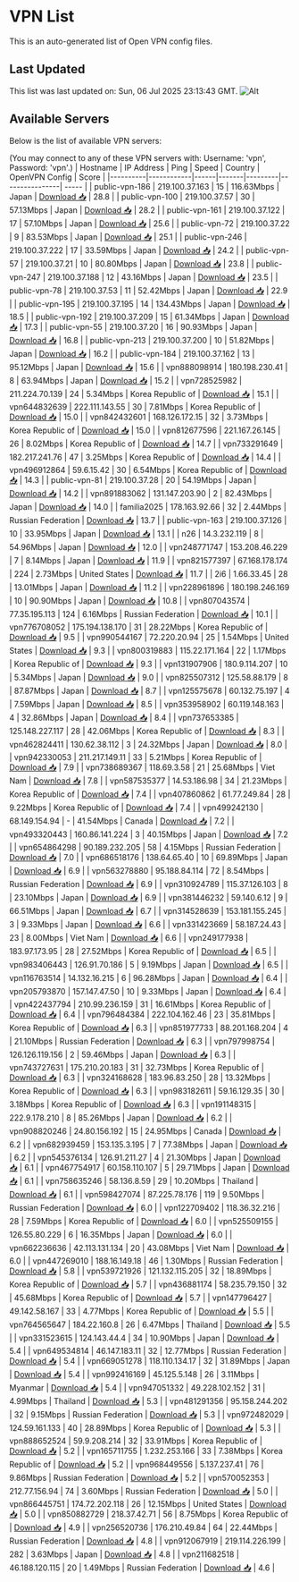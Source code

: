 # VPN List

This is an auto-generated list of Open VPN config files.

## Last Updated

This list was last updated on: Sun, 06 Jul 2025 23:13:43 GMT.
![Alt](https://repobeats.axiom.co/api/embed/186b98318ef1479477931607c1ad7d823f12451f.svg "Repobeats analytics image")

## Available Servers

Below is the list of available VPN servers:

(You may connect to any of these VPN servers with: Username: 'vpn', Password: 'vpn'.)
| Hostname | IP Address | Ping | Speed | Country | OpenVPN Config | Score |
|----------|------------|------|-------|---------|----------------| ----- |
| public-vpn-186 | 219.100.37.163 | 15 | 116.63Mbps | Japan | [Download 📥](./configs/server_0_JP.ovpn) | 28.8 |
| public-vpn-100 | 219.100.37.57 | 30 | 57.13Mbps | Japan | [Download 📥](./configs/server_1_JP.ovpn) | 28.2 |
| public-vpn-161 | 219.100.37.122 | 17 | 57.10Mbps | Japan | [Download 📥](./configs/server_2_JP.ovpn) | 25.6 |
| public-vpn-72 | 219.100.37.22 | 9 | 83.53Mbps | Japan | [Download 📥](./configs/server_3_JP.ovpn) | 25.1 |
| public-vpn-246 | 219.100.37.222 | 17 | 33.59Mbps | Japan | [Download 📥](./configs/server_4_JP.ovpn) | 24.2 |
| public-vpn-57 | 219.100.37.21 | 10 | 80.80Mbps | Japan | [Download 📥](./configs/server_5_JP.ovpn) | 23.8 |
| public-vpn-247 | 219.100.37.188 | 12 | 43.16Mbps | Japan | [Download 📥](./configs/server_6_JP.ovpn) | 23.5 |
| public-vpn-78 | 219.100.37.53 | 11 | 52.42Mbps | Japan | [Download 📥](./configs/server_7_JP.ovpn) | 22.9 |
| public-vpn-195 | 219.100.37.195 | 14 | 134.43Mbps | Japan | [Download 📥](./configs/server_8_JP.ovpn) | 18.5 |
| public-vpn-192 | 219.100.37.209 | 15 | 61.34Mbps | Japan | [Download 📥](./configs/server_9_JP.ovpn) | 17.3 |
| public-vpn-55 | 219.100.37.20 | 16 | 90.93Mbps | Japan | [Download 📥](./configs/server_10_JP.ovpn) | 16.8 |
| public-vpn-213 | 219.100.37.200 | 10 | 51.82Mbps | Japan | [Download 📥](./configs/server_11_JP.ovpn) | 16.2 |
| public-vpn-184 | 219.100.37.162 | 13 | 95.12Mbps | Japan | [Download 📥](./configs/server_12_JP.ovpn) | 15.6 |
| vpn888098914 | 180.198.230.41 | 8 | 63.94Mbps | Japan | [Download 📥](./configs/server_13_JP.ovpn) | 15.2 |
| vpn728525982 | 211.224.70.139 | 24 | 5.34Mbps | Korea Republic of | [Download 📥](./configs/server_14_KR.ovpn) | 15.1 |
| vpn644832639 | 222.111.143.55 | 30 | 7.81Mbps | Korea Republic of | [Download 📥](./configs/server_15_KR.ovpn) | 15.0 |
| vpn842432601 | 168.126.172.15 | 32 | 3.73Mbps | Korea Republic of | [Download 📥](./configs/server_16_KR.ovpn) | 15.0 |
| vpn812677596 | 221.167.26.145 | 26 | 8.02Mbps | Korea Republic of | [Download 📥](./configs/server_17_KR.ovpn) | 14.7 |
| vpn733291649 | 182.217.241.76 | 47 | 3.25Mbps | Korea Republic of | [Download 📥](./configs/server_18_KR.ovpn) | 14.4 |
| vpn496912864 | 59.6.15.42 | 30 | 6.54Mbps | Korea Republic of | [Download 📥](./configs/server_19_KR.ovpn) | 14.3 |
| public-vpn-81 | 219.100.37.28 | 20 | 54.19Mbps | Japan | [Download 📥](./configs/server_20_JP.ovpn) | 14.2 |
| vpn891883062 | 131.147.203.90 | 2 | 82.43Mbps | Japan | [Download 📥](./configs/server_21_JP.ovpn) | 14.0 |
| familia2025 | 178.163.92.66 | 32 | 2.44Mbps | Russian Federation | [Download 📥](./configs/server_22_RU.ovpn) | 13.7 |
| public-vpn-163 | 219.100.37.126 | 10 | 33.95Mbps | Japan | [Download 📥](./configs/server_23_JP.ovpn) | 13.1 |
| n26 | 14.3.232.119 | 8 | 54.96Mbps | Japan | [Download 📥](./configs/server_24_JP.ovpn) | 12.0 |
| vpn248771747 | 153.208.46.229 | 7 | 8.14Mbps | Japan | [Download 📥](./configs/server_25_JP.ovpn) | 11.9 |
| vpn821577397 | 67.168.178.174 | 224 | 2.73Mbps | United States | [Download 📥](./configs/server_26_US.ovpn) | 11.7 |
| 2i6 | 1.66.33.45 | 28 | 13.01Mbps | Japan | [Download 📥](./configs/server_27_JP.ovpn) | 11.2 |
| vpn228961896 | 180.198.246.169 | 10 | 90.90Mbps | Japan | [Download 📥](./configs/server_28_JP.ovpn) | 10.8 |
| vpn807043574 | 77.35.195.113 | 124 | 6.16Mbps | Russian Federation | [Download 📥](./configs/server_29_RU.ovpn) | 10.1 |
| vpn776708052 | 175.194.138.170 | 31 | 28.22Mbps | Korea Republic of | [Download 📥](./configs/server_30_KR.ovpn) | 9.5 |
| vpn990544167 | 72.220.20.94 | 25 | 1.54Mbps | United States | [Download 📥](./configs/server_31_US.ovpn) | 9.3 |
| vpn800319883 | 115.22.171.164 | 22 | 1.17Mbps | Korea Republic of | [Download 📥](./configs/server_32_KR.ovpn) | 9.3 |
| vpn131907906 | 180.9.114.207 | 10 | 5.34Mbps | Japan | [Download 📥](./configs/server_33_JP.ovpn) | 9.0 |
| vpn825507312 | 125.58.88.179 | 8 | 87.87Mbps | Japan | [Download 📥](./configs/server_34_JP.ovpn) | 8.7 |
| vpn125575678 | 60.132.75.197 | 4 | 7.59Mbps | Japan | [Download 📥](./configs/server_35_JP.ovpn) | 8.5 |
| vpn353958902 | 60.119.148.163 | 4 | 32.86Mbps | Japan | [Download 📥](./configs/server_36_JP.ovpn) | 8.4 |
| vpn737653385 | 125.148.227.117 | 28 | 42.06Mbps | Korea Republic of | [Download 📥](./configs/server_37_KR.ovpn) | 8.3 |
| vpn462824411 | 130.62.38.112 | 3 | 24.32Mbps | Japan | [Download 📥](./configs/server_38_JP.ovpn) | 8.0 |
| vpn942330053 | 211.217.149.11 | 33 | 5.21Mbps | Korea Republic of | [Download 📥](./configs/server_39_KR.ovpn) | 7.9 |
| vpn738689367 | 118.69.3.58 | 21 | 25.68Mbps | Viet Nam | [Download 📥](./configs/server_40_VN.ovpn) | 7.8 |
| vpn587535377 | 14.53.186.98 | 34 | 21.23Mbps | Korea Republic of | [Download 📥](./configs/server_41_KR.ovpn) | 7.4 |
| vpn407860862 | 61.77.249.84 | 28 | 9.22Mbps | Korea Republic of | [Download 📥](./configs/server_42_KR.ovpn) | 7.4 |
| vpn499242130 | 68.149.154.94 | - | 41.54Mbps | Canada | [Download 📥](./configs/server_43_CA.ovpn) | 7.2 |
| vpn493320443 | 160.86.141.224 | 3 | 40.15Mbps | Japan | [Download 📥](./configs/server_44_JP.ovpn) | 7.2 |
| vpn654864298 | 90.189.232.205 | 58 | 4.15Mbps | Russian Federation | [Download 📥](./configs/server_45_RU.ovpn) | 7.0 |
| vpn686518176 | 138.64.65.40 | 10 | 69.89Mbps | Japan | [Download 📥](./configs/server_46_JP.ovpn) | 6.9 |
| vpn563278880 | 95.188.84.114 | 72 | 8.54Mbps | Russian Federation | [Download 📥](./configs/server_47_RU.ovpn) | 6.9 |
| vpn310924789 | 115.37.126.103 | 8 | 23.10Mbps | Japan | [Download 📥](./configs/server_48_JP.ovpn) | 6.9 |
| vpn381446232 | 59.140.6.12 | 9 | 66.51Mbps | Japan | [Download 📥](./configs/server_49_JP.ovpn) | 6.7 |
| vpn314528639 | 153.181.155.245 | 3 | 9.33Mbps | Japan | [Download 📥](./configs/server_50_JP.ovpn) | 6.6 |
| vpn331423669 | 58.187.24.43 | 23 | 8.00Mbps | Viet Nam | [Download 📥](./configs/server_51_VN.ovpn) | 6.6 |
| vpn249177938 | 183.97.173.95 | 28 | 27.52Mbps | Korea Republic of | [Download 📥](./configs/server_52_KR.ovpn) | 6.5 |
| vpn983406443 | 126.91.70.186 | 5 | 9.19Mbps | Japan | [Download 📥](./configs/server_53_JP.ovpn) | 6.5 |
| vpn116763514 | 14.132.16.215 | 6 | 96.28Mbps | Japan | [Download 📥](./configs/server_54_JP.ovpn) | 6.4 |
| vpn205793870 | 157.147.47.50 | 10 | 9.33Mbps | Japan | [Download 📥](./configs/server_55_JP.ovpn) | 6.4 |
| vpn422437794 | 210.99.236.159 | 31 | 16.61Mbps | Korea Republic of | [Download 📥](./configs/server_56_KR.ovpn) | 6.4 |
| vpn796484384 | 222.104.162.46 | 23 | 35.81Mbps | Korea Republic of | [Download 📥](./configs/server_57_KR.ovpn) | 6.3 |
| vpn851977733 | 88.201.168.204 | 4 | 21.10Mbps | Russian Federation | [Download 📥](./configs/server_58_RU.ovpn) | 6.3 |
| vpn797998754 | 126.126.119.156 | 2 | 59.46Mbps | Japan | [Download 📥](./configs/server_59_JP.ovpn) | 6.3 |
| vpn743727631 | 175.210.20.183 | 31 | 32.73Mbps | Korea Republic of | [Download 📥](./configs/server_60_KR.ovpn) | 6.3 |
| vpn324168628 | 183.96.83.250 | 28 | 13.32Mbps | Korea Republic of | [Download 📥](./configs/server_61_KR.ovpn) | 6.3 |
| vpn983182611 | 59.16.129.35 | 30 | 3.18Mbps | Korea Republic of | [Download 📥](./configs/server_62_KR.ovpn) | 6.3 |
| vpn191148315 | 222.9.178.210 | 8 | 85.26Mbps | Japan | [Download 📥](./configs/server_63_JP.ovpn) | 6.2 |
| vpn908820246 | 24.80.156.192 | 15 | 24.95Mbps | Canada | [Download 📥](./configs/server_64_CA.ovpn) | 6.2 |
| vpn682939459 | 153.135.3.195 | 7 | 77.38Mbps | Japan | [Download 📥](./configs/server_65_JP.ovpn) | 6.2 |
| vpn545376134 | 126.91.211.27 | 4 | 21.30Mbps | Japan | [Download 📥](./configs/server_66_JP.ovpn) | 6.1 |
| vpn467754917 | 60.158.110.107 | 5 | 29.71Mbps | Japan | [Download 📥](./configs/server_67_JP.ovpn) | 6.1 |
| vpn758635246 | 58.136.8.59 | 29 | 10.20Mbps | Thailand | [Download 📥](./configs/server_68_TH.ovpn) | 6.1 |
| vpn598427074 | 87.225.78.176 | 119 | 9.50Mbps | Russian Federation | [Download 📥](./configs/server_69_RU.ovpn) | 6.0 |
| vpn122709402 | 118.36.32.216 | 28 | 7.59Mbps | Korea Republic of | [Download 📥](./configs/server_70_KR.ovpn) | 6.0 |
| vpn525509155 | 126.55.80.229 | 6 | 16.35Mbps | Japan | [Download 📥](./configs/server_71_JP.ovpn) | 6.0 |
| vpn662236636 | 42.113.131.134 | 20 | 43.08Mbps | Viet Nam | [Download 📥](./configs/server_72_VN.ovpn) | 6.0 |
| vpn447269010 | 188.16.149.18 | 46 | 1.30Mbps | Russian Federation | [Download 📥](./configs/server_73_RU.ovpn) | 5.8 |
| vpn539721926 | 121.132.115.205 | 32 | 18.89Mbps | Korea Republic of | [Download 📥](./configs/server_74_KR.ovpn) | 5.7 |
| vpn436881174 | 58.235.79.150 | 32 | 45.68Mbps | Korea Republic of | [Download 📥](./configs/server_75_KR.ovpn) | 5.7 |
| vpn147796427 | 49.142.58.167 | 33 | 4.77Mbps | Korea Republic of | [Download 📥](./configs/server_76_KR.ovpn) | 5.5 |
| vpn764565647 | 184.22.160.8 | 26 | 6.47Mbps | Thailand | [Download 📥](./configs/server_77_TH.ovpn) | 5.5 |
| vpn331523615 | 124.143.44.4 | 34 | 10.90Mbps | Japan | [Download 📥](./configs/server_78_JP.ovpn) | 5.4 |
| vpn649534814 | 46.147.183.11 | 32 | 12.77Mbps | Russian Federation | [Download 📥](./configs/server_79_RU.ovpn) | 5.4 |
| vpn669051278 | 118.110.134.17 | 32 | 31.89Mbps | Japan | [Download 📥](./configs/server_80_JP.ovpn) | 5.4 |
| vpn992416169 | 45.125.5.148 | 26 | 3.11Mbps | Myanmar | [Download 📥](./configs/server_81_MM.ovpn) | 5.4 |
| vpn947051332 | 49.228.102.152 | 31 | 4.99Mbps | Thailand | [Download 📥](./configs/server_82_TH.ovpn) | 5.3 |
| vpn481291356 | 95.158.244.202 | 32 | 9.15Mbps | Russian Federation | [Download 📥](./configs/server_83_RU.ovpn) | 5.3 |
| vpn972482029 | 124.59.161.133 | 40 | 28.89Mbps | Korea Republic of | [Download 📥](./configs/server_84_KR.ovpn) | 5.3 |
| vpn888652524 | 59.9.208.214 | 32 | 33.91Mbps | Korea Republic of | [Download 📥](./configs/server_85_KR.ovpn) | 5.2 |
| vpn165711755 | 1.232.253.166 | 33 | 7.38Mbps | Korea Republic of | [Download 📥](./configs/server_86_KR.ovpn) | 5.2 |
| vpn968449556 | 5.137.237.41 | 76 | 9.86Mbps | Russian Federation | [Download 📥](./configs/server_87_RU.ovpn) | 5.2 |
| vpn570052353 | 212.77.156.94 | 74 | 3.60Mbps | Russian Federation | [Download 📥](./configs/server_88_RU.ovpn) | 5.0 |
| vpn866445751 | 174.72.202.118 | 26 | 12.15Mbps | United States | [Download 📥](./configs/server_89_US.ovpn) | 5.0 |
| vpn850882729 | 218.37.42.71 | 56 | 8.75Mbps | Korea Republic of | [Download 📥](./configs/server_90_KR.ovpn) | 4.9 |
| vpn256520736 | 176.210.49.84 | 64 | 22.44Mbps | Russian Federation | [Download 📥](./configs/server_91_RU.ovpn) | 4.8 |
| vpn912067919 | 219.114.226.199 | 282 | 3.63Mbps | Japan | [Download 📥](./configs/server_92_JP.ovpn) | 4.8 |
| vpn211682518 | 46.188.120.115 | 20 | 1.49Mbps | Russian Federation | [Download 📥](./configs/server_93_RU.ovpn) | 4.6 |
